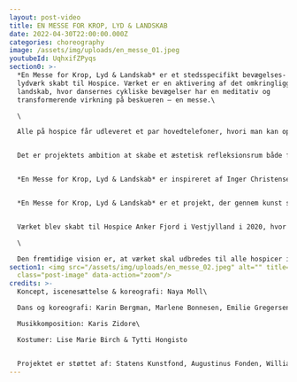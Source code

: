 ```yaml
---
layout: post-video
title: EN MESSE FOR KROP, LYD & LANDSKAB
date: 2022-04-30T22:00:00.000Z
categories: choreography
image: /assets/img/uploads/en_messe_01.jpeg
youtubeId: UqhxifZPyqs
section0: >-
  *En Messe for Krop, Lyd & Landskab* er et stedsspecifikt bevægelses- og
  lydværk skabt til Hospice. Værket er en aktivering af det omkringliggende
  landskab, hvor dansernes cykliske bevægelser har en meditativ og
  transformerende virkning på beskueren – en messe.\

  \

  Alle på hospice får udleveret et par hovedtelefoner, hvori man kan opleve lydsiden af værket, og som man kan tage af eller på alt efter hvor meget man kan og vil engagere sig i værket, alt efter sin fysiske og mentale kapacitet på dagen. Ligeledes modtager alle et brev, som introducerer værket. 


  Det er projektets ambition at skabe et æstetisk refleksionsrum både for indlagte, pårørende og plejepersonalet. Ønsket er at skabe en meningsfuld fælles oplevelse; et minde som alle kan tage med sig videre. Værket er et sted hvor øjet kan finde hvile, et rum for meditativ refleksion. 


  *En Messe for Krop, Lyd & Landskab* er inspireret af Inger Christensens sonetkrans *Sommerfugledalen*. Koreografien og kompositionen er inspireret af digtsamlingens cykliske og gentagende form.


  *En Messe for Krop, Lyd & Landskab* er et projekt, der gennem kunst søger en synergi mellem naturen og det medmenneskelige.


  Værket blev skabt til Hospice Anker Fjord i Vestjylland i 2020, hvor det også blev opført igen i 2021. I 2022 skal værket omdannes til visning på Hospice Svanevig på Lolland, Hospice Søndergård på Sjælland, og Hospice Gudenå i Midtjylland.\

  \

  Den fremtidige vision er, at værket skal udbredes til alle hospicer i Danmark.
section1: <img src="/assets/img/uploads/en_messe_02.jpeg" alt="" title=""
  class="post-image" data-action="zoom"/>
credits: >-
  Koncept, iscenesættelse & koreografi: Naya Moll\

  Dans og koreografi: Karin Bergman, Marlene Bonnesen, Emilie Gregersen, Amalia Kasakove & Anna Lea Ourø\

  Musikkomposition: Karis Zidore\

  Kostumer: Lise Marie Birch & Tytti Hongisto


  Projektet er støttet af: Statens Kunstfond, Augustinus Fonden, William Demant Fonden, Ringkøbing-Skjern Kommune, Dansk Skuespillerforbunds Projektstøtteudvalg & Slots- og Kulturstyrelsen
---
```

